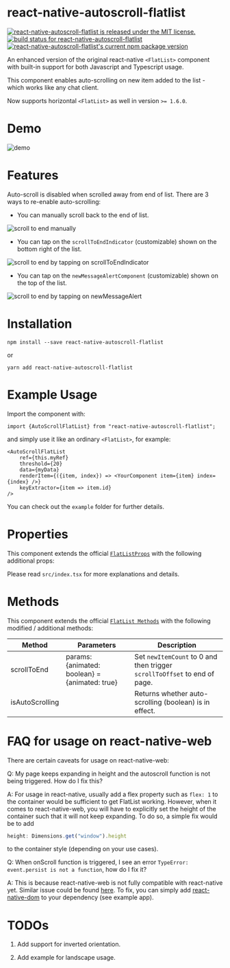 # react-native-autoscroll-flatlist

[![react-native-autoscroll-flatlist is released under the MIT license.](https://img.shields.io/badge/license-MIT-blue.svg)](https://github.com/RageBill/react-native-autoscroll-flatlist/blob/master/LICENSE)
[![build status for react-native-autoscroll-flatlist](https://travis-ci.org/RageBill/react-native-autoscroll-flatlist.svg?branch=master)](https://travis-ci.org/RageBill/react-native-autoscroll-flatlist)
[![react-native-autoscroll-flatlist's current npm package version](https://badge.fury.io/js/react-native-autoscroll-flatlist.svg)](https://www.npmjs.org/package/react-native-autoscroll-flatlist)

An enhanced version of the original react-native `<FlatList>` component with built-in support for both Javascript and Typescript usage.

This component enables auto-scrolling on new item added to the list - which works like any chat client.

Now supports horizontal `<FlatList>` as well in version `>= 1.6.0`.

# Demo

![demo](https://github.com/RageBill/react-native-autoscroll-flatlist/blob/master/demo/autoscroll.gif?raw=true)

# Features

Auto-scroll is disabled when scrolled away from end of list. There are 3 ways to re-enable auto-scrolling:

- You can manually scroll back to the end of list.

![scroll to end manually](https://github.com/RageBill/react-native-autoscroll-flatlist/blob/master/demo/selfScrollToEnd.gif?raw=true)

- You can tap on the `scrollToEndIndicator` (customizable) shown on the bottom right of the list.

![scroll to end by tapping on scrollToEndIndicator](https://github.com/RageBill/react-native-autoscroll-flatlist/blob/master/demo/scrollToEndIndicator.gif?raw=true)

- You can tap on the `newMessageAlertComponent` (customizable) shown on the top of the list.

![scroll to end by tapping on newMessageAlert](https://github.com/RageBill/react-native-autoscroll-flatlist/blob/master/demo/newMessageAlert.gif?raw=true)

# Installation

```
npm install --save react-native-autoscroll-flatlist
```

or

```
yarn add react-native-autoscroll-flatlist
```

# Example Usage

Import the component with:

```
import {AutoScrollFlatList} from "react-native-autoscroll-flatlist";
```

and simply use it like an ordinary `<FlatList>`, for example:

```
<AutoScrollFlatList
    ref={this.myRef}
    threshold={20}
    data={myData}
    renderItem={({item, index}) => <YourComponent item={item} index={index} />}
    keyExtractor={item => item.id}
/>
```

You can check out the `example` folder for further details.

# Properties

This component extends the official [`FlatListProps`](https://facebook.github.io/react-native/docs/flatlist) with the following additional props:

Please read `src/index.tsx` for more explanations and details.

# Methods

This component extends the official [`FlatList Methods`](https://facebook.github.io/react-native/docs/flatlist) with the following modified / additional methods:

| Method          | Parameters                                     | Description                                                               |
| --------------- | ---------------------------------------------- | ------------------------------------------------------------------------- |
| scrollToEnd     | params: {animated: boolean} = {animated: true} | Set `newItemCount` to 0 and then trigger `scrollToOffset` to end of page. |
| isAutoScrolling |                                                | Returns whether auto-scrolling (boolean) is in effect.                    |

# FAQ for usage on react-native-web

There are certain caveats for usage on react-native-web:

Q: My page keeps expanding in height and the autoscroll function is not being triggered. How do I fix this?

A: For usage in react-native, usually add a flex property such as `flex: 1` to the container would be sufficient to get FlatList working.
However, when it comes to react-native-web, you will have to explicitly set the height of the container such that it will not keep expanding.
To do so, a simple fix would be to add 
```javascript
height: Dimensions.get("window").height
``` 
 to the container style (depending on your use cases).
 
Q: When onScroll function is triggered, I see an error `TypeError: event.persist is not a function`, how do I fix it?

A: This is because react-native-web is not fully compatible with react-native yet. Similar issue could be found [here](https://github.com/idibidiart/react-native-responsive-grid/issues/33).
To fix, you can simply add [react-native-dom](https://github.com/vincentriemer/react-native-dom) to your dependency (see example app).

# TODOs

1. Add support for inverted orientation.

2. Add example for landscape usage.
